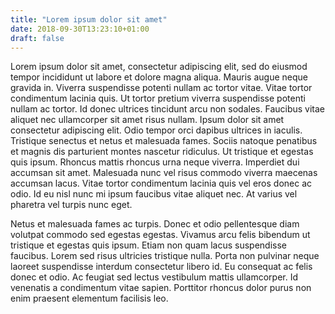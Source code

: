 ```yaml
---
title: "Lorem ipsum dolor sit amet"
date: 2018-09-30T13:23:10+01:00
draft: false
---
```


Lorem ipsum dolor sit amet, consectetur adipiscing elit, sed do eiusmod tempor incididunt ut labore et dolore magna aliqua. Mauris augue neque gravida in. Viverra suspendisse potenti nullam ac tortor vitae. Vitae tortor condimentum lacinia quis. Ut tortor pretium viverra suspendisse potenti nullam ac tortor. Id donec ultrices tincidunt arcu non sodales. Faucibus vitae aliquet nec ullamcorper sit amet risus nullam. Ipsum dolor sit amet consectetur adipiscing elit. Odio tempor orci dapibus ultrices in iaculis. Tristique senectus et netus et malesuada fames. Sociis natoque penatibus et magnis dis parturient montes nascetur ridiculus. Ut tristique et egestas quis ipsum. Rhoncus mattis rhoncus urna neque viverra. Imperdiet dui accumsan sit amet. Malesuada nunc vel risus commodo viverra maecenas accumsan lacus. Vitae tortor condimentum lacinia quis vel eros donec ac odio. Id eu nisl nunc mi ipsum faucibus vitae aliquet nec. At varius vel pharetra vel turpis nunc eget.

Netus et malesuada fames ac turpis. Donec et odio pellentesque diam volutpat commodo sed egestas egestas. Vivamus arcu felis bibendum ut tristique et egestas quis ipsum. Etiam non quam lacus suspendisse faucibus. Lorem sed risus ultricies tristique nulla. Porta non pulvinar neque laoreet suspendisse interdum consectetur libero id. Eu consequat ac felis donec et odio. Ac feugiat sed lectus vestibulum mattis ullamcorper. Id venenatis a condimentum vitae sapien. Porttitor rhoncus dolor purus non enim praesent elementum facilisis leo.